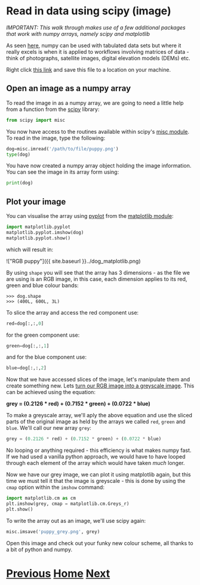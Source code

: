 ---
---

# Read in data using scipy (image)

*IMPORTANT: This walk through makes use of a few additional packages that work with numpy arrays, namely scipy and matplotlib*

As seen [here](../numpy_io_text), numpy can be used with tabulated data sets but where it really excels is when it is applied to workflows involving matrices of data - think of photographs, satellite images, digital elevation models (DEMs) etc. 

Right click [this link](../puppy.png) and save this 
file to a location on your machine.

## Open an image as a numpy array

To read the image in as a numpy array, we are going to need a little help from a function from the [scipy](http://www.scipy.org/scipylib/index.html) library:

```python
from scipy import misc
```

You now have access to the routines available within scipy's [misc module](http://docs.scipy.org/doc/scipy-0.16.0/reference/misc.html). To read in the image, type the following:

```python
dog=misc.imread('/path/to/file/puppy.png')
type(dog)
```

You have now created a numpy array object holding the image information. You can see the image in its array form using:

```python
print(dog)
```

## Plot your image 

You can visualise the array using [pyplot](http://matplotlib.org/api/pyplot_api.html) from the [matplotlib module](http://matplotlib.org/):

```python
import matplotlib.pyplot
matplotlib.pyplot.imshow(dog)
matplotlib.pyplot.show()
```

which will result in:

!["RGB puppy"]({{ site.baseurl }}../dog_matplotlib.png)

By using ```shape``` you will see that the array has 3 dimensions - as the file we are using is an RGB image, in this case, each dimension applies to its red, green and blue colour bands:

	>>> dog.shape
	>>> (400L, 600L, 3L)

To slice the array and access the red component use:

```python
red=dog[:,:,0]
```

for the green component use:

```python
green=dog[:,:,1]
```

and for the blue component use:

```python
blue=dog[:,:,2]
```

Now that we have accessed slices of the image, let's manipulate them and create something new. Lets [turn our RGB image into a greyscale image](https://en.wikipedia.org/wiki/Grayscale#Converting_color_to_grayscale). This can be achieved using the equation:

**grey = (0.2126 * red) + (0.7152 * green) + (0.0722 * blue)**

To make a greyscale array, we'll aply the above equation and use the sliced parts of the original image as held by the arrays we called ```red```, ```green``` and ```blue```. We'll call our new array ```grey```:

```python
grey = (0.2126 * red) + (0.7152 * green) + (0.0722 * blue)
```

No looping or anything required - this efficiency is what makes numpy fast. If we had used a vanilla python approach, we would have to have looped through each element of the array which would have taken *much* longer.

Now we have our grey image, we can plot it using matplotlib again, but this time we must tell it that the image is greyscale - this is done by using the ```cmap``` option within the ```imshow``` command:

```python
import matplotlib.cm as cm 
plt.imshow(grey, cmap = matplotlib.cm.Greys_r)
plt.show()
```

To write the array out as an image, we'll use scipy again:

```python
misc.imsave('puppy_grey.png', grey)
```

Open this image and check out your funky new colour scheme, all thanks to a bit of python and numpy.

# [Previous](../numpy_io_text) [Home](../README_numpy) [Next](../numpy_what_next)
